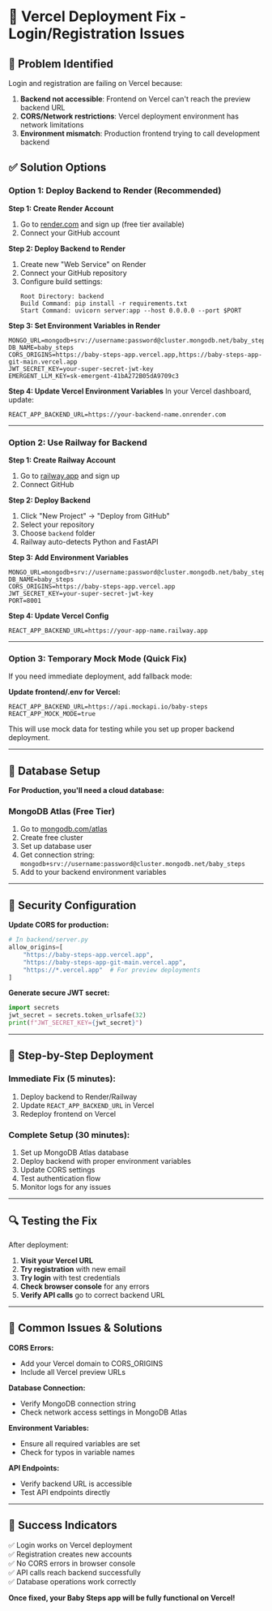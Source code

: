 # 🔧 Vercel Deployment Fix - Login/Registration Issues

## 🚨 **Problem Identified**
Login and registration are failing on Vercel because:
1. **Backend not accessible**: Frontend on Vercel can't reach the preview backend URL
2. **CORS/Network restrictions**: Vercel deployment environment has network limitations
3. **Environment mismatch**: Production frontend trying to call development backend

## ✅ **Solution Options**

### **Option 1: Deploy Backend to Render (Recommended)**

**Step 1: Create Render Account**
1. Go to [render.com](https://render.com) and sign up (free tier available)
2. Connect your GitHub account

**Step 2: Deploy Backend to Render**
1. Create new "Web Service" on Render
2. Connect your GitHub repository 
3. Configure build settings:
   ```
   Root Directory: backend
   Build Command: pip install -r requirements.txt
   Start Command: uvicorn server:app --host 0.0.0.0 --port $PORT
   ```

**Step 3: Set Environment Variables in Render**
```
MONGO_URL=mongodb+srv://username:password@cluster.mongodb.net/baby_steps
DB_NAME=baby_steps
CORS_ORIGINS=https://baby-steps-app.vercel.app,https://baby-steps-app-git-main.vercel.app
JWT_SECRET_KEY=your-super-secret-jwt-key
EMERGENT_LLM_KEY=sk-emergent-41bA272B05dA9709c3
```

**Step 4: Update Vercel Environment Variables**
In your Vercel dashboard, update:
```
REACT_APP_BACKEND_URL=https://your-backend-name.onrender.com
```

---

### **Option 2: Use Railway for Backend**

**Step 1: Create Railway Account**
1. Go to [railway.app](https://railway.app) and sign up
2. Connect GitHub

**Step 2: Deploy Backend**
1. Click "New Project" → "Deploy from GitHub"
2. Select your repository
3. Choose `backend` folder
4. Railway auto-detects Python and FastAPI

**Step 3: Add Environment Variables**
```
MONGO_URL=mongodb+srv://username:password@cluster.mongodb.net/baby_steps
DB_NAME=baby_steps
CORS_ORIGINS=https://baby-steps-app.vercel.app
JWT_SECRET_KEY=your-super-secret-jwt-key
PORT=8001
```

**Step 4: Update Vercel Config**
```
REACT_APP_BACKEND_URL=https://your-app-name.railway.app
```

---

### **Option 3: Temporary Mock Mode (Quick Fix)**

If you need immediate deployment, add fallback mode:

**Update frontend/.env for Vercel:**
```
REACT_APP_BACKEND_URL=https://api.mockapi.io/baby-steps
REACT_APP_MOCK_MODE=true
```

This will use mock data for testing while you set up proper backend deployment.

---

## 🎯 **Database Setup**

**For Production, you'll need a cloud database:**

### **MongoDB Atlas (Free Tier)**
1. Go to [mongodb.com/atlas](https://mongodb.com/atlas)
2. Create free cluster
3. Set up database user
4. Get connection string: `mongodb+srv://username:password@cluster.mongodb.net/baby_steps`
5. Add to your backend environment variables

---

## 🔐 **Security Configuration**

**Update CORS for production:**
```python
# In backend/server.py
allow_origins=[
    "https://baby-steps-app.vercel.app",
    "https://baby-steps-app-git-main.vercel.app", 
    "https://*.vercel.app"  # For preview deployments
]
```

**Generate secure JWT secret:**
```python
import secrets
jwt_secret = secrets.token_urlsafe(32)
print(f"JWT_SECRET_KEY={jwt_secret}")
```

---

## 📝 **Step-by-Step Deployment**

### **Immediate Fix (5 minutes):**
1. Deploy backend to Render/Railway
2. Update `REACT_APP_BACKEND_URL` in Vercel
3. Redeploy frontend on Vercel

### **Complete Setup (30 minutes):**
1. Set up MongoDB Atlas database
2. Deploy backend with proper environment variables  
3. Update CORS settings
4. Test authentication flow
5. Monitor logs for any issues

---

## 🔍 **Testing the Fix**

After deployment:
1. **Visit your Vercel URL**
2. **Try registration** with new email
3. **Try login** with test credentials
4. **Check browser console** for any errors
5. **Verify API calls** go to correct backend URL

---

## 🚨 **Common Issues & Solutions**

**CORS Errors:**
- Add your Vercel domain to CORS_ORIGINS
- Include all Vercel preview URLs

**Database Connection:**
- Verify MongoDB connection string
- Check network access settings in MongoDB Atlas

**Environment Variables:**
- Ensure all required variables are set
- Check for typos in variable names

**API Endpoints:**
- Verify backend URL is accessible
- Test API endpoints directly

---

## 🎉 **Success Indicators**

✅ Login works on Vercel deployment  
✅ Registration creates new accounts  
✅ No CORS errors in browser console  
✅ API calls reach backend successfully  
✅ Database operations work correctly  

**Once fixed, your Baby Steps app will be fully functional on Vercel!**